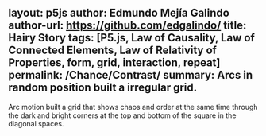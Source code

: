 layout: p5js
author: Edmundo Mejía Galindo
author-url: https://github.com/edgalindo/
title: Hairy Story
tags: [P5.js, Law of Causality, Law of Connected Elements, Law of Relativity of Properties, form, grid, interaction, repeat]
permalink: /Chance/Contrast/
summary: Arcs in random position built a irregular grid.
---
Arc motion built a grid that shows chaos and order at the same time through the dark and bright corners at the top and bottom of the square in the diagonal spaces.
